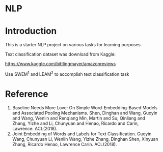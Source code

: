 # NLP
# Introduction
This is a starter NLP project on various tasks for learning purposes.

Text classification dataset was download from Kaggle:

https://www.kaggle.com/bittlingmayer/amazonreviews

Use SWEM<sup>1</sup> and LEAM<sup>2</sup> to accomplish text classification task

# Reference
1. Baseline Needs More Love: On Simple Word-Embedding-Based Models and Associated Pooling Mechanisms. Shen, Dinghan and Wang, Guoyin and Wang, Wenlin and Renqiang Min, Martin and Su, Qinliang and Zhang, Yizhe and Li, Chunyuan and Henao, Ricardo and Carin, Lawrence. ACL(2018). 
2. Joint Embedding of Words and Labels for Text Classification. Guoyin Wang, Chunyuan Li, Wenlin Wang, Yizhe Zhang, Dinghan Shen, Xinyuan Zhang, Ricardo Henao, Lawrence Carin. ACL(2018).

